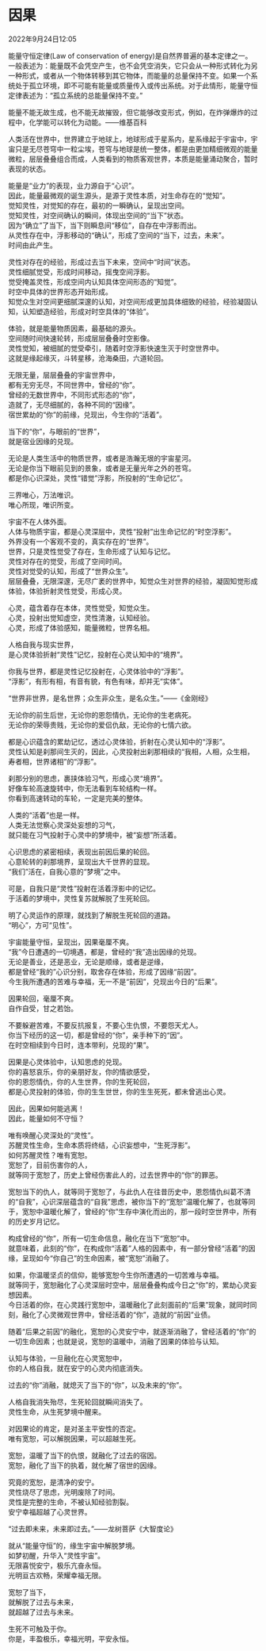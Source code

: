 # 因果

2022年9月24日12:05

能量守恒定律(Law of conservation of energy)是自然界普遍的基本定律之一。一般表述为：能量既不会凭空产生，也不会凭空消失，它只会从一种形式转化为另一种形式，或者从一个物体转移到其它物体，而能量的总量保持不变。如果一个系统处于孤立环境，即不可能有能量或质量传入或传出系统。对于此情形，能量守恒定律表述为：“孤立系统的总能量保持不变。”

能量不能无故生成，也不能无故摧毁，但它能够改变形式，例如，在炸弹爆炸的过程中，化学能可以转化为动能。——维基百科

人类活在世界中，世界建立于地球上，地球形成于星系内，星系缘起于宇宙中，宇宙只是无尽苍穹中一粒尘埃，苍穹与地球是统一整体，都是由更加精细微观的能量微粒，层层叠叠组合而成，人类看到的物质客观世界，本质是能量涌动聚合，暂时表现的状态。

能量是“业力”的表现，业力源自于“心识”。<br>
因此，能量最微观的诞生源头，是源于灵性本质，对生命存在的“觉知”。<br>
觉知灵性，对觉知的存在，最初的一瞬确认，呈现出空间。<br>
觉知灵性，对空间确认的瞬间，体现出空间的“当下”状态。<br>
因为“确立”了当下，当下则瞬息间“移位”，自存在中浮影而出。<br>
从灵性存在中，浮影移动的“确认”，形成了空间的“当下，过去，未来”。<br>
时间由此产生。<br>

灵性对存在的经验，形成过去当下未来，空间中“时间”状态。<br>
灵性细腻觉受，形成时间移动，摇曳空间浮影。<br>
觉受掩盖灵性，形成空间内认知具体空间形态的“知觉”。<br>
时空中具体的世界形态开始形成。<br>
知觉众生对空间更细腻深邃的认知，对空间形成更加具体细致的经验，经验凝固认知，认知塑造经验，形成对时空具体的“体验”。<br>

体验，就是能量物质因素，最基础的源头。<br>
空间随时间快速轮转，形成层层叠叠时空影像。<br>
灵性觉知，被细腻的觉受牵引，随着时空浮影快速生灭于时空世界中。<br>
这就是缘起缘灭，斗转星移，沧海桑田，六道轮回。<br>

无限无量，层层叠叠的宇宙世界中，<br>
都有无穷无尽，不同世界中，曾经的“你”。<br>
曾经的无数世界中，不同形式形态的“你”，<br>
造就了，无尽细腻的，各种不同的“因缘”。<br>
宿世累劫的“你”的前缘，兑现出，今生你的“活着”。<br>

当下的“你”，与眼前的“世界”，<br>
就是宿业因缘的兑现。<br>

无论是人类生活中的物质世界，或者是浩瀚无垠的宇宙星河。<br>
无论是你当下眼前见到的景象，或者是无量光年之外的苍穹。<br>
都是你心识深处，灵性“错觉”浮影，所投射的“生命记忆”。<br>

三界唯心，万法唯识。<br>
唯心所现，唯识所变。<br>

宇宙不在人体外面。<br>
人体与物质宇宙，都是心灵深层中，灵性“投射”出生命记忆的“时空浮影”。<br>
外界没有一个客观不变的，真实存在的“世界”。<br>
世界，只是灵性觉受了存在，生命形成了认知与记忆。<br>
灵性对存在的觉受，形成了空间时间。<br>
灵性对觉受的认知，形成了“世界众生”。<br>
层层叠叠，无限深邃，无尽广袤的世界中，知觉众生对世界的经验，凝固知觉形成体验，体验折射灵性觉受，形成心灵。<br>

心灵，蕴含着存在本体，灵性觉受，知觉众生。<br>
心灵，投射出觉知虚空，灵性清澈，认知经验。<br>
心灵，形成了体验感知，能量微粒，世界名相。<br>

人格自我与现实世界，<br>
是心灵体验折射“灵性”记忆，投射在心灵认知中的“境界”。<br>

你我与世界，都是灵性记忆投射在，心灵体验中的“浮影”。<br>
“浮影”，有形有相，有音有貌，有色有味，却并无“实体”。<br>

“世界非世界，是名世界；众生非众生，是名众生。”——《金刚经》<br>

无论你的前生后世，无论你的恩怨情仇，无论你的生老病死。<br>
无论你的荣辱贵贱，无论你的爱侣仇敌，无论你的七情六欲。<br>

都是心识蕴含的累劫记忆，透过心灵体验，折射在心灵认知中的“浮影”。<br>
灵性认知是刹那间生灭的，因此，心灵投射出刹那相续的“我相，人相，众生相，寿者相，世界诸相”的“浮影”。<br>

刹那分别的思虑，裹挟体验习气，形成心灵“境界”。<br>
好像车轮高速旋转中，你无法看到车轮结构一样。<br>
你看到高速转动的车轮，一定是完美的整体。<br>

人类的“活着”也是一样。<br>
人类无法觉察心灵深处妄想的习气，<br>
就只能在习气投射于心灵中的梦境中，被“妄想”所活着。<br>

心识思虑的紧密相续，表现出前因后果的轮回。<br>
心意轮转的刹那境界，呈现出大千世界的显现。<br>
“我们”活在，自我心意的“梦境”之中。<br>

可是，自我只是“灵性”投射在活着浮影中的记忆。<br>
于活着的梦境中，灵性复苏就解脱了生死轮回。<br>

明了心灵运作的原理，就找到了解脱生死轮回的道路。<br>
“明心”，方可“见性”。<br>

宇宙能量守恒，呈现出，因果毫厘不爽。<br>
“我”今日遭遇的一切境遇，都是，曾经的“我”造出因缘的兑现。<br>
无论是善业，还是恶业，无论是顺缘，或者是逆缘，<br>
都是曾经“我的”心识分别，取舍存在体验，形成了因缘“前因”。<br>
今生我所遭遇的苦难与幸福，无一不是“前因”，兑现出今日的“后果”。<br>

因果轮回，毫厘不爽。<br>
自作自受，甘之若饴。<br>

不要躲避苦难，不要反抗报复，不要心生仇恨，不要怨天尤人。<br>
你当下经历的这一切，都是曾经的“你”，亲手种下的“因”。<br>
在时空相续到今日时，连本带利，兑现的“果”。<br>

因果是心灵体验中，认知思虑的兑现。<br>
你的喜怒哀乐，你的亲朋好友，你的情欲感受，<br>
你的恩怨情仇，你的人生世界，你的生死轮回，<br>
都是心灵投射的体验，你的生生世世，你的生生死死，都未曾逃出心灵。<br>

因此，因果如何能逃离！<br>
因此，能量如何不守恒？<br>

唯有唤醒心灵深处的“灵性”。<br>
苏醒灵性生命，生命本质将终结，心识妄想中，“生死浮影”。<br>
如何苏醒灵性？唯有宽恕。<br>
宽恕了，目前伤害你的人，<br>
就等同于宽恕了，历史上曾经伤害此人的，过去世界中的“你”的罪恶。<br>

宽恕当下的仇人，就等同于宽恕了，与此仇人在往昔历史中，恩怨情仇纠葛不清的“自我”，心识深层蕴含的“自我”思虑，被你当下的“宽恕”温暖化解了，也就等同于，宽恕中温暖化解了，曾经的“你”生存中演化而出的，那一段时空世界中，所有的历史岁月记忆。

构成曾经的“你”，所有一切生命信息，融化在当下“宽恕”中。<br>
就意味着，此刻的“你”，在构成你“活着”人格的因素中，有一部分曾经“活着”的因缘，呈现如今“你自己”的生命因素，被“宽恕”消融了。<br>

如果，你温暖坚贞的信仰，能够宽恕今生你所遭遇的一切苦难与幸福。<br>
就等同于，宽恕融化了心灵深层时空中，层层叠叠构成今日之“你”的，累劫心灵妄想因素。<br>
今日活着的你，在心灵践行宽恕中，温暖融化了此刻面前的“后果”现象，就同时同刻，融化了心灵微观世界中，曾经活着的“你”，造就的“前因”业债。<br>

随着“后果之前因”的融化，宽恕的心灵安宁中，就逐渐消融了，曾经活着的“你”的一切生命因素；也就是说，宽恕的温暖中，消融了因果的体验与认知。<br>

认知与体验，一旦融化在心灵宽恕中，<br>
你的人格自我，就在安宁的心灵内彻底消失。<br>

过去的“你”消融，就熄灭了当下的“你”，以及未来的“你”。<br>

人格自我消失殆尽，生死轮回就瞬间消失了。<br>
灵性生命，从生死梦境中醒来。<br>

对因果论的肯定，是对圣主平安性的否定。<br>
唯有宽恕，可以解脱因果，可以超越生死。<br>

宽恕，温暖了当下的仇恨，就融化了过去的宿因。<br>
宽恕，融化了当下的执着，就化解了宿世的因缘。<br>

究竟的宽恕，是清净的安宁。<br>
灵性烧尽了思虑，光明废除了时间。<br>
灵性是完整的生命，不被认知经验割裂。<br>
安宁幸福超越了心灵世界。<br>

“过去即未来，未来即过去。”——龙树菩萨《大智度论》<br>

就从“能量守恒”的，缘生宇宙中解脱梦境。<br>
如梦初醒，升华入“灵性宇宙”。<br>
无限喜悦安宁，极乐亢奋永恒。<br>
光明亘古欢畅，荣耀幸福无限。<br>

宽恕了当下，<br>
就解脱了过去与未来，<br>
就超越了过去与未来。<br>

生死不可触及于你。<br>
你是，丰盈极乐，幸福光明，平安永恒。<br>

